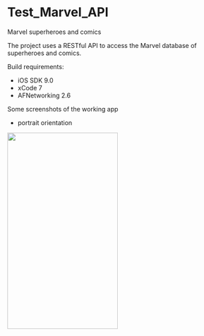 # Test_Marvel_API
Marvel superheroes and comics

The project uses a RESTful API to access the Marvel database of superheroes and comics. 

Build requirements:
- iOS SDK 9.0
- xCode 7
- AFNetworking 2.6

Some screenshots of the working app
- portrait orientation
<img src="/../Screenshots/Screenshots/teams.png" width="250" height="445"/>
